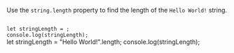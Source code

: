 Use the `string.length` property to find the length of the `Hello World!` string.

<Editor lang="javascript" type="exercise">
<code>
let stringLength = ;
console.log(stringLength);
</code>

<solution>
let stringLength = "Hello World!".length;
console.log(stringLength);
</solution>
</Editor>